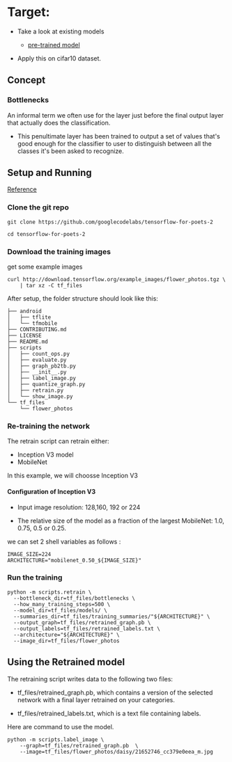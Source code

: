 # Target:

* Take a look at existing models
  * [pre-trained model](https://github.com/tensorflow/models/tree/master/slim#pre-trained-models)

* Apply this on cifar10 dataset.


## Concept

### Bottlenecks

An informal term we often use for the layer just before the final output layer that actually does the classification.

* This penultimate layer has been trained to output a set of values that's good enough for the classifier to user to distinguish between all the classes it's been asked to recognize.



## Setup and Running
[Reference](https://codelabs.developers.google.com/codelabs/tensorflow-for-poets/#0)

### Clone the git repo

```
git clone https://github.com/googlecodelabs/tensorflow-for-poets-2

cd tensorflow-for-poets-2
```

### Download the training images

get some example images

```
curl http://download.tensorflow.org/example_images/flower_photos.tgz \
    | tar xz -C tf_files
```

After setup, the folder structure should look like this:

```shell
├── android
│   ├── tflite
│   └── tfmobile
├── CONTRIBUTING.md
├── LICENSE
├── README.md
├── scripts
│   ├── count_ops.py
│   ├── evaluate.py
│   ├── graph_pb2tb.py
│   ├── __init__.py
│   ├── label_image.py
│   ├── quantize_graph.py
│   ├── retrain.py
│   └── show_image.py
└── tf_files
    └── flower_photos

```

### Re-training the network

The retrain script can retrain either:
* Inception V3 model
* MobileNet

In this example, we will choosse Inception V3

#### Configuration of Inception V3

* Input image resolution: 128,160, 192 or 224

* The relative size of the model as a fraction of the largest MobileNet: 1.0, 0.75, 0.5 or 0.25.

we can set 2 shell variables as follows :
```
IMAGE_SIZE=224
ARCHITECTURE="mobilenet_0.50_${IMAGE_SIZE}"
```
### Run the training

```
python -m scripts.retrain \
  --bottleneck_dir=tf_files/bottlenecks \
  --how_many_training_steps=500 \
  --model_dir=tf_files/models/ \
  --summaries_dir=tf_files/training_summaries/"${ARCHITECTURE}" \
  --output_graph=tf_files/retrained_graph.pb \
  --output_labels=tf_files/retrained_labels.txt \
  --architecture="${ARCHITECTURE}" \
  --image_dir=tf_files/flower_photos
```

## Using the Retrained model

The retraining script writes data to the following two files:

* tf_files/retrained_graph.pb, which contains a version of the selected network with a final layer retrained on your categories.

* tf_files/retrained_labels.txt, which is a text file containing labels.

Here are command to use the model.
```
python -m scripts.label_image \
    --graph=tf_files/retrained_graph.pb  \
    --image=tf_files/flower_photos/daisy/21652746_cc379e0eea_m.jpg
```
